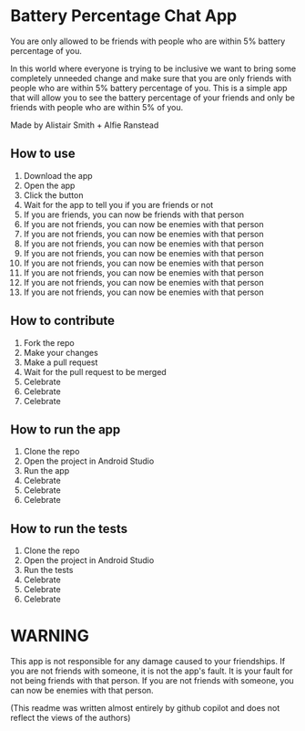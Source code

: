 # Battery Percentage Chat App
You are only allowed to be friends with people who are within 5% battery percentage of you.

In this world where everyone is trying to be inclusive we want to bring some completely unneeded change and make sure that you are only friends with people who are within 5% battery percentage of you. This is a simple app that will allow you to see the battery percentage of your friends and only be friends with people who are within 5% of you.

Made by Alistair Smith + Alfie Ranstead

## How to use
1. Download the app
2. Open the app
3. Click the button
4. Wait for the app to tell you if you are friends or not
5. If you are friends, you can now be friends with that person
6. If you are not friends, you can now be enemies with that person
7. If you are not friends, you can now be enemies with that person
8. If you are not friends, you can now be enemies with that person
9. If you are not friends, you can now be enemies with that person
10. If you are not friends, you can now be enemies with that person
11. If you are not friends, you can now be enemies with that person
12. If you are not friends, you can now be enemies with that person
13. If you are not friends, you can now be enemies with that person

## How to contribute
1. Fork the repo
2. Make your changes
3. Make a pull request
4. Wait for the pull request to be merged
5. Celebrate
6. Celebrate
7. Celebrate

## How to run the app
1. Clone the repo
2. Open the project in Android Studio
3. Run the app
4. Celebrate
5. Celebrate
6. Celebrate

## How to run the tests
1. Clone the repo
2. Open the project in Android Studio
3. Run the tests
4. Celebrate
5. Celebrate
6. Celebrate

# WARNING
This app is not responsible for any damage caused to your friendships. If you are not friends with someone, it is not the app's fault. It is your fault for not being friends with that person. If you are not friends with someone, you can now be enemies with that person.

(This readme was written almost entirely by github copilot and does not reflect the views of the authors)
